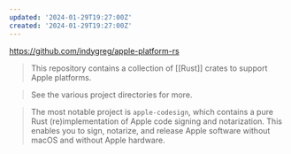 ```yaml
---
updated: '2024-01-29T19:27:00Z'
created: '2024-01-29T19:27:00Z'
---
```

https://github.com/indygreg/apple-platform-rs

> This repository contains a collection of [[Rust]] crates to support Apple platforms.

> See the various project directories for more.

> The most notable project is `apple-codesign`, which contains a pure Rust (re)implementation of Apple code signing and notarization. This enables you to sign, notarize, and release Apple software without macOS and without Apple hardware.